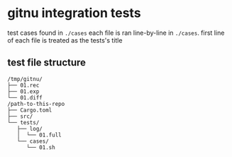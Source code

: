 # gitnu integration tests

test cases found in `./cases`
each file is ran line-by-line in `./cases`.
first line of each file is treated as the tests's title

## test file structure

```
/tmp/gitnu/
├── 01.rec
├── 01.exp
└── 01.diff
/path-to-this-repo
├── Cargo.toml
├── src/
└── tests/
   ├── log/
   │  └── 01.full
   └── cases/
      └── 01.sh
```
